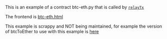 This is an example of a contract btc-eth.py that is called by [`relayTx`](https://github.com/ethereum/btcrelay#relaytxrawtransaction-transactionhash-transactionindex-merklesibling-blockhash-contractaddress)

The frontend is [btc-eth.html](../examples/btc-eth.html)

This example is scrappy and NOT being maintained, for example the version of btcToEther to use with this example is [here](https://github.com/ethers/btcToEther/tree/eeadee2ac148f4bf9f500394ae7a25a460fc83c1)
